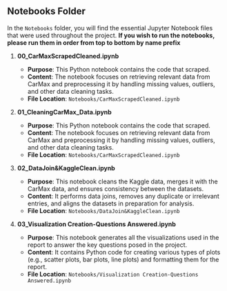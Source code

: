 ## Notebooks Folder

In the `Notebooks` folder, you will find the essential Jupyter Notebook files that were used throughout the project. **If you wish to run the notebooks, please run them in order from top to bottom by name prefix**

1. **00_CarMaxScrapedCleaned.ipynb**

   - **Purpose**: This Python notebook contains the code that scraped.
   - **Content**: The notebook focuses on retrieving relevant data from CarMax and preprocessing it by handling missing values, outliers, and other data cleaning tasks.
   - **File Location**: `Notebooks/CarMaxScrapedCleaned.ipynb`

2. **01_CleaningCarMax_Data.ipynb**

   - **Purpose**: This Python notebook contains the code that scraped.
   - **Content**: The notebook focuses on retrieving relevant data from CarMax and preprocessing it by handling missing values, outliers, and other data cleaning tasks.
   - **File Location**: `Notebooks/CarMaxScrapedCleaned.ipynb`

3. **02_DataJoin&KaggleClean.ipynb**

   - **Purpose**: This notebook cleans the Kaggle data, merges it with the CarMax data, and ensures consistency between the datasets.
   - **Content**: It performs data joins, removes any duplicate or irrelevant entries, and aligns the datasets in preparation for analysis.
   - **File Location**: `Notebooks/DataJoin&KaggleClean.ipynb`

4. **03_Visualization Creation-Questions Answered.ipynb**
   - **Purpose**: This notebook generates all the visualizations used in the report to answer the key questions posed in the project.
   - **Content**: It contains Python code for creating various types of plots (e.g., scatter plots, bar plots, line plots) and formatting them for the report.
   - **File Location**: `Notebooks/Visualization Creation-Questions Answered.ipynb`
